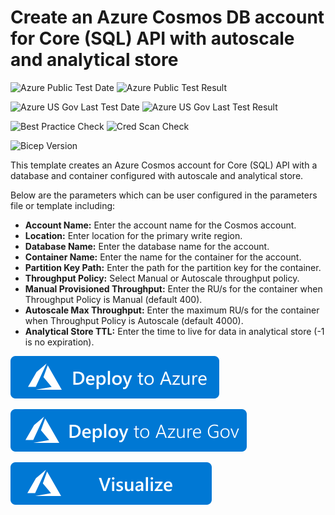 # Create an Azure Cosmos DB account for Core (SQL) API with autoscale and analytical store

![Azure Public Test Date](https://azurequickstartsservice.blob.core.windows.net/badges/quickstarts/microsoft.documentdb/cosmosdb-sql-analytical-store/PublicLastTestDate.svg)
![Azure Public Test Result](https://azurequickstartsservice.blob.core.windows.net/badges/quickstarts/microsoft.documentdb/cosmosdb-sql-analytical-store/PublicDeployment.svg)

![Azure US Gov Last Test Date](https://azurequickstartsservice.blob.core.windows.net/badges/quickstarts/microsoft.documentdb/cosmosdb-sql-analytical-store/FairfaxLastTestDate.svg)
![Azure US Gov Last Test Result](https://azurequickstartsservice.blob.core.windows.net/badges/quickstarts/microsoft.documentdb/cosmosdb-sql-analytical-store/FairfaxDeployment.svg)

![Best Practice Check](https://azurequickstartsservice.blob.core.windows.net/badges/quickstarts/microsoft.documentdb/cosmosdb-sql-analytical-store/BestPracticeResult.svg)
![Cred Scan Check](https://azurequickstartsservice.blob.core.windows.net/badges/quickstarts/microsoft.documentdb/cosmosdb-sql-analytical-store/CredScanResult.svg)

![Bicep Version](https://azurequickstartsservice.blob.core.windows.net/badges/quickstarts/microsoft.documentdb/cosmosdb-sql-analytical-store/BicepVersion.svg)

This template creates an Azure Cosmos account for Core (SQL) API with a database and container configured with autoscale and analytical store.

Below are the parameters which can be user configured in the parameters file or template including:

- **Account Name:** Enter the account name for the Cosmos account.
- **Location:** Enter location for the primary write region.
- **Database Name:** Enter the database name for the account.
- **Container Name:** Enter the name for the container for the account.
- **Partition Key Path:** Enter the path for the partition key for the container.
- **Throughput Policy:** Select Manual or Autoscale throughput policy.
- **Manual Provisioned Throughput:** Enter the RU/s for the container when Throughput Policy is Manual (default 400).
- **Autoscale Max Throughput:** Enter the maximum RU/s for the container when Throughput Policy is Autoscale (default 4000).
- **Analytical Store TTL:** Enter the time to live for data in analytical store (-1 is no expiration).

[![Deploy To Azure](https://raw.githubusercontent.com/Azure/azure-quickstart-templates/master/1-CONTRIBUTION-GUIDE/images/deploytoazure.svg?sanitize=true)](https://portal.azure.com/#create/Microsoft.Template/uri/https%3A%2F%2Fraw.githubusercontent.com%2FAzure%2Fazure-quickstart-templates%2Fmaster%2Fquickstarts%2Fmicrosoft.documentdb%2Fcosmosdb-sql-analytical-store%2Fazuredeploy.json)


[![Deploy To Azure US Gov](https://raw.githubusercontent.com/Azure/azure-quickstart-templates/master/1-CONTRIBUTION-GUIDE/images/deploytoazuregov.svg?sanitize=true)](https://portal.azure.us/#create/Microsoft.Template/uri/https%3A%2F%2Fraw.githubusercontent.com%2FAzure%2Fazure-quickstart-templates%2Fmaster%2Fquickstarts%2Fmicrosoft.documentdb%2Fcosmosdb-sql-analytical-store%2Fazuredeploy.json)
  
[![Visualize](https://raw.githubusercontent.com/Azure/azure-quickstart-templates/master/1-CONTRIBUTION-GUIDE/images/visualizebutton.svg?sanitize=true)](http://armviz.io/#/?load=https%3A%2F%2Fraw.githubusercontent.com%2FAzure%2Fazure-quickstart-templates%2Fmaster%2Fquickstarts%2Fmicrosoft.documentdb%2Fcosmosdb-sql-analytical-store%2Fazuredeploy.json)
